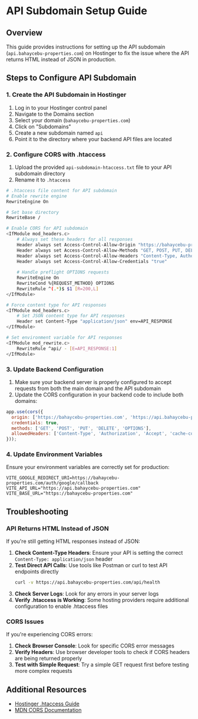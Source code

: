 # API Subdomain Setup Guide

## Overview
This guide provides instructions for setting up the API subdomain (`api.bahaycebu-properties.com`) on Hostinger to fix the issue where the API returns HTML instead of JSON in production.

## Steps to Configure API Subdomain

### 1. Create the API Subdomain in Hostinger
1. Log in to your Hostinger control panel
2. Navigate to the Domains section
3. Select your domain (`bahaycebu-properties.com`)
4. Click on "Subdomains"
5. Create a new subdomain named `api`
6. Point it to the directory where your backend API files are located

### 2. Configure CORS with .htaccess
1. Upload the provided `api-subdomain-htaccess.txt` file to your API subdomain directory
2. Rename it to `.htaccess`

```bash
# .htaccess file content for API subdomain
# Enable rewrite engine
RewriteEngine On

# Set base directory
RewriteBase /

# Enable CORS for API subdomain
<IfModule mod_headers.c>
    # Always set these headers for all responses
    Header always set Access-Control-Allow-Origin "https://bahaycebu-properties.com"
    Header always set Access-Control-Allow-Methods "GET, POST, PUT, DELETE, OPTIONS"
    Header always set Access-Control-Allow-Headers "Content-Type, Authorization, Accept, cache-control"
    Header always set Access-Control-Allow-Credentials "true"
    
    # Handle preflight OPTIONS requests
    RewriteEngine On
    RewriteCond %{REQUEST_METHOD} OPTIONS
    RewriteRule ^(.*)$ $1 [R=200,L]
</IfModule>

# Force content type for API responses
<IfModule mod_headers.c>
    # Set JSON content type for API responses
    Header set Content-Type "application/json" env=API_RESPONSE
</IfModule>

# Set environment variable for API responses
<IfModule mod_rewrite.c>
    RewriteRule ^api/ - [E=API_RESPONSE:1]
</IfModule>
```

### 3. Update Backend Configuration
1. Make sure your backend server is properly configured to accept requests from both the main domain and the API subdomain
2. Update the CORS configuration in your backend code to include both domains:

```javascript
app.use(cors({
  origin: ['https://bahaycebu-properties.com', 'https://api.bahaycebu-properties.com', 'http://localhost:8081'],
  credentials: true,
  methods: ['GET', 'POST', 'PUT', 'DELETE', 'OPTIONS'],
  allowedHeaders: ['Content-Type', 'Authorization', 'Accept', 'cache-control']
}));
```

### 4. Update Environment Variables
Ensure your environment variables are correctly set for production:

```
VITE_GOOGLE_REDIRECT_URI=https://bahaycebu-properties.com/auth/google/callback
VITE_API_URL="https://api.bahaycebu-properties.com"
VITE_BASE_URL="https://bahaycebu-properties.com"
```

## Troubleshooting

### API Returns HTML Instead of JSON
If you're still getting HTML responses instead of JSON:

1. **Check Content-Type Headers**: Ensure your API is setting the correct `Content-Type: application/json` header
2. **Test Direct API Calls**: Use tools like Postman or curl to test API endpoints directly
   ```bash
   curl -v https://api.bahaycebu-properties.com/api/health
   ```
3. **Check Server Logs**: Look for any errors in your server logs
4. **Verify .htaccess is Working**: Some hosting providers require additional configuration to enable .htaccess files

### CORS Issues
If you're experiencing CORS errors:

1. **Check Browser Console**: Look for specific CORS error messages
2. **Verify Headers**: Use browser developer tools to check if CORS headers are being returned properly
3. **Test with Simple Request**: Try a simple GET request first before testing more complex requests

## Additional Resources
- [Hostinger .htaccess Guide](https://www.hostinger.com/tutorials/htaccess)
- [MDN CORS Documentation](https://developer.mozilla.org/en-US/docs/Web/HTTP/CORS)